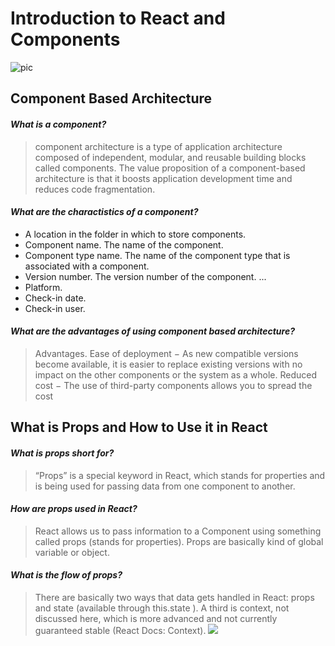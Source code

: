  # Introduction to React and Components
 ![pic](https://www.innoraft.com/sites/default/files/styles/blog_original_size/public/2019-09/Screenshot%20from%202019-09-17%2014-05-24.png)
 ## Component Based Architecture
 #### *What is a component?*
 > component architecture is a type of application architecture composed of independent, modular, and reusable building blocks called components. 
 The value proposition of a component-based architecture is that it boosts application development time and reduces code fragmentation.
#### *What are the charactistics of a component?*
> 
 + A location in the folder in which to store components. 
 + Component name. The name of the component.
+ Component type name. The name of the component type that is associated with a component. 
 + Version number. The version number of the component. ...
+ Platform. 
+ Check-in date. 
+ Check-in user. 

#### *What are the advantages of using component based architecture?*

> Advantages. Ease of deployment − As new compatible versions become available, it is easier to replace existing versions with no
impact on the other components or the system as a whole. Reduced cost − The use of third-party components allows you to spread the cost 

## What is Props and How to Use it in React

#### *What is props short for?* 
> “Props” is a special keyword in React, which stands for properties and is being used for passing data from one component to another. 
#### *How are props used in React?*
> React allows us to pass information to a Component using something called props (stands for properties). Props are basically kind of global variable or object. 

#### *What is the flow of props?*
> There are basically two ways that data gets handled in React: props and state (available through this.state ).
 A third is context, not discussed here, which is more advanced and not currently guaranteed stable (React Docs: Context).
 ![](https://miro.medium.com/max/700/1*bsS8ETUQqgBpAoT2D6tjmw.png)

